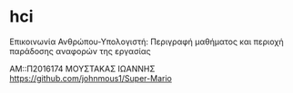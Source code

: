 # hci
Επικοινωνία Ανθρώπου-Υπολογιστή: Περιγραφή μαθήματος και περιοχή παράδοσης αναφορών της εργασίας 
 
AM::Π2016174
ΜΟΥΣΤΑΚΑΣ ΙΩΑΝΝΗΣ
https://github.com/johnmous1/Super-Mario
